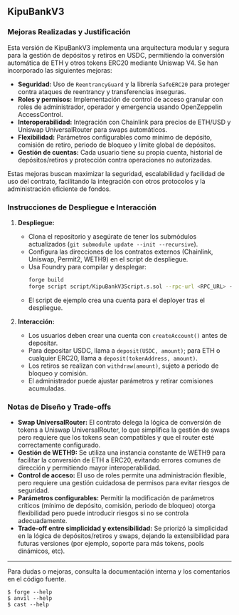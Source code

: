 ## KipuBankV3

### Mejoras Realizadas y Justificación

Esta versión de KipuBankV3 implementa una arquitectura modular y segura para la gestión de depósitos y retiros en USDC, permitiendo la conversión automática de ETH y otros tokens ERC20 mediante Uniswap V4. Se han incorporado las siguientes mejoras:

- **Seguridad:** Uso de `ReentrancyGuard` y la librería `SafeERC20` para proteger contra ataques de reentrancy y transferencias inseguras.
- **Roles y permisos:** Implementación de control de acceso granular con roles de administrador, operador y emergencia usando OpenZeppelin AccessControl.
- **Interoperabilidad:** Integración con Chainlink para precios de ETH/USD y Uniswap UniversalRouter para swaps automáticos.
- **Flexibilidad:** Parámetros configurables como mínimo de depósito, comisión de retiro, periodo de bloqueo y límite global de depósitos.
- **Gestión de cuentas:** Cada usuario tiene su propia cuenta, historial de depósitos/retiros y protección contra operaciones no autorizadas.

Estas mejoras buscan maximizar la seguridad, escalabilidad y facilidad de uso del contrato, facilitando la integración con otros protocolos y la administración eficiente de fondos.

### Instrucciones de Despliegue e Interacción

1. **Despliegue:**
	- Clona el repositorio y asegúrate de tener los submódulos actualizados (`git submodule update --init --recursive`).
	- Configura las direcciones de los contratos externos (Chainlink, Uniswap, Permit2, WETH9) en el script de despliegue.
	- Usa Foundry para compilar y desplegar:
	  ```sh
	  forge build
	  forge script script/KipuBankV3Script.s.sol --rpc-url <RPC_URL> --broadcast --verify
	  ```
	- El script de ejemplo crea una cuenta para el deployer tras el despliegue.

2. **Interacción:**
	- Los usuarios deben crear una cuenta con `createAccount()` antes de depositar.
	- Para depositar USDC, llama a `deposit(USDC, amount)`; para ETH o cualquier ERC20, llama a `deposit(tokenAddress, amount)`.
	- Los retiros se realizan con `withdraw(amount)`, sujeto a periodo de bloqueo y comisión.
	- El administrador puede ajustar parámetros y retirar comisiones acumuladas.

### Notas de Diseño y Trade-offs

- **Swap UniversalRouter:** El contrato delega la lógica de conversión de tokens a Uniswap UniversalRouter, lo que simplifica la gestión de swaps pero requiere que los tokens sean compatibles y que el router esté correctamente configurado.
- **Gestión de WETH9:** Se utiliza una instancia constante de WETH9 para facilitar la conversión de ETH a ERC20, evitando errores comunes de dirección y permitiendo mayor interoperabilidad.
- **Control de acceso:** El uso de roles permite una administración flexible, pero requiere una gestión cuidadosa de permisos para evitar riesgos de seguridad.
- **Parámetros configurables:** Permitir la modificación de parámetros críticos (mínimo de depósito, comisión, periodo de bloqueo) otorga flexibilidad pero puede introducir riesgos si no se controla adecuadamente.
- **Trade-off entre simplicidad y extensibilidad:** Se priorizó la simplicidad en la lógica de depósitos/retiros y swaps, dejando la extensibilidad para futuras versiones (por ejemplo, soporte para más tokens, pools dinámicos, etc).

---
Para dudas o mejoras, consulta la documentación interna y los comentarios en el código fuente.

```shell
$ forge --help
$ anvil --help
$ cast --help
```
